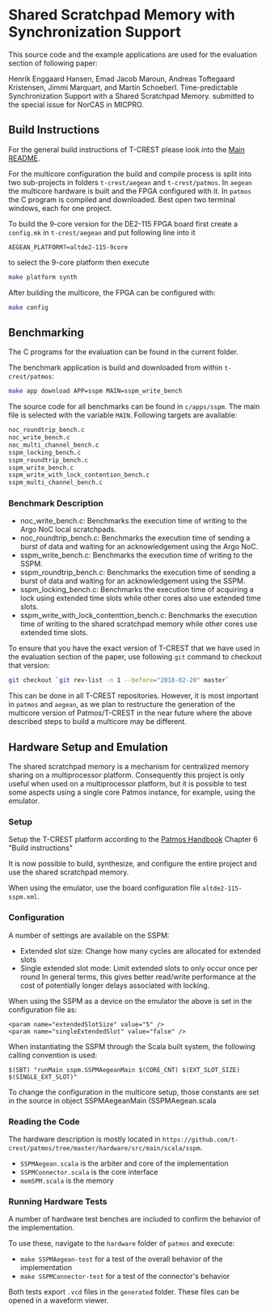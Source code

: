 # Shared Scratchpad Memory with Synchronization Support

This source code and the example applications are used for the evaluation section of following paper:

Henrik Enggaard Hansen, Emad Jacob Maroun, Andreas Toftegaard Kristensen, Jimmi Marquart, and Martin Schoeberl.
Time-predictable Synchronization Support with a Shared Scratchpad Memory.
submitted to the special issue for NorCAS in MICPRO.

## Build Instructions

For the general build instructions of T-CREST please look into the
[Main README](../../../README.md).

For the multicore configuration the build and compile process is split
into two sub-projects in folders `t-crest/aegean` and `t-crest/patmos`.
In `aegean` the multicore hardware is built and the FPGA configured with it.
In `patmos` the C program is compiled and downloaded.
Best open two terminal windows, each for one project.

To build the 9-core version for the DE2-115 FPGA board first create a
`config.mk` in `t-crest/aegean` and put following line into it
```
AEGEAN_PLATFORM?=altde2-115-9core
```
to select the 9-core platform then execute
```bash
make platform synth
```

After building the multicore, the FPGA can be configured with:
```bash
make config
```

## Benchmarking

The C programs for the evaluation can be found in the current folder.

The benchmark application is build and downloaded from within `t-crest/patmos`:
```bash
make app download APP=sspm MAIN=sspm_write_bench
```

The source code for all benchmarks can be found in `c/apps/sspm`.
The main file is selected with the variable `MAIN`.
Following targets are available:

```bash
noc_roundtrip_bench.c
noc_write_bench.c
noc_multi_channel_bench.c
sspm_locking_bench.c
sspm_roundtrip_bench.c
sspm_write_bench.c
sspm_write_with_lock_contention_bench.c
sspm_multi_channel_bench.c
```

### Benchmark Description

* noc_write_bench.c: Benchmarks the execution time of writing to the Argo NoC local scratchpads.
* noc_roundtrip_bench.c: Benchmarks the execution time of sending a burst of data and waiting for an acknowledgement using the Argo NoC.
* sspm_write_bench.c: Benchmarks the execution time of writing to the SSPM.
* sspm_roundtrip_bench.c: Benchmarks the execution time of sending a burst of data and waiting for an acknowledgement using the SSPM.
* sspm_locking_bench.c: Benchmarks the execution time of acquiring a lock using extended time slots while other cores also use extended time slots.
* sspm_write_with_lock_contenttion_bench.c: Benchmarks the execution time of writing to the shared scratchpad memory while other cores use extended time slots.

To ensure that you have the exact version of T-CREST that we have used in the
evaluation section of the paper, use following `git` command to checkout that version:

```bash
git checkout `git rev-list -n 1 --before="2018-02-20" master`
```

This can be done in all T-CREST repositories. However, it is most important
in `patmos` and `aegean`, as we plan to restructure the generation of the
multicore version of Patmos/T-CREST in the near future where the above described
steps to build a multicore may be different.

## Hardware Setup and Emulation

The shared scratchpad memory is a mechanism for centralized memory sharing on a multiprocessor platform.
Consequently this project is only useful when used on a multiprocessor platform, but it is possible to test some aspects using a single core Patmos instance, for example, using the emulator.

### Setup

Setup the T-CREST platform according to
the [Patmos Handbook](http://patmos.compute.dtu.dk/patmos_handbook.pdf)
Chapter 6 "Build instructions"

It is now possible to build, synthesize, and configure the entire project and use the shared scratchpad memory.

When using the emulator, use the board configuration file `altde2-115-sspm.xml`.

### Configuration

A number of settings are available on the SSPM:

 - Extended slot size: Change how many cycles are allocated for extended slots
 - Single extended slot mode: Limit extended slots to only occur once per round In general terms, this gives better read/write performance at the cost of potentially longer delays associated with locking.

When using the SSPM as a device on the emulator the above is set in the configuration file as:

    <param name="extendedSlotSize" value="5" />
    <param name="singleExtendedSlot" value="false" />

When instantiating the SSPM through the Scala built system, the following calling convention is used:

    $(SBT) "runMain sspm.SSPMAegeanMain $(CORE_CNT) $(EXT_SLOT_SIZE) $(SINGLE_EXT_SLOT)"

To change the configuration in the multicore setup, those constants are set in
the source in object SSPMAegeanMain (SSPMAegean.scala

### Reading the Code

The hardware description is mostly located in `https://github.com/t-crest/patmos/tree/master/hardware/src/main/scala/sspm`.

 - `SSPMAegean.scala` is the arbiter and core of the implementation
 - `SSPMConnector.scala` is the core interface
 - `memSPM.scala` is the memory

### Running Hardware Tests

A number of hardware test benches are included to confirm the behavior of the implementation.

To use these, navigate to the `hardware` folder of `patmos` and execute:

 - `make SSPMAegean-test` for a test of the overall behavior of the implementation
 - `make SSPMConnector-test` for a test of the connector's behavior

Both tests export `.vcd` files in the `generated` folder. These files can be opened in a waveform viewer.


